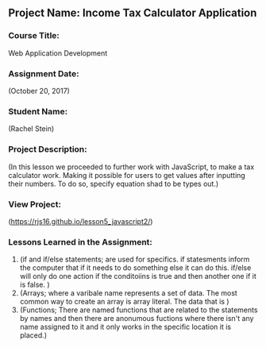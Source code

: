 ## Project Name:  Income Tax Calculator Application

### Course Title:
Web Application Development

### Assignment Date:  
(October 20, 2017)

### Student Name:  
(Rachel Stein)

### Project Description:
(In this lesson we proceeded to further work with JavaScript, to make a tax calculator work. Making it possible for users to get values after inputting their numbers. To do so, specify equation shad to be types out.)

### View Project:
(https://rjs16.github.io/lesson5_javascript2/)

### Lessons Learned in the Assignment:
1. (if and if/else statements; are used for specifics. if statesments inform the computer that if it needs to do something else it can do this. if/else will only do one action if the conditoiins is true and then another one if it is false. )
2. (Arrays; where a varibale name represents a set of data. The most common way to create an array is array literal. The data that is )
3. (Functions; There are named functions that are related to the statements by names and then there are anonumous fuctions where there isn't any name assigned to it and it only works in the specific location it is placed.)

